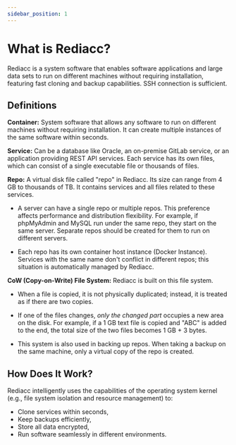 ```yaml
---
sidebar_position: 1
---
```


# What is Rediacc?

Rediacc is a system software that enables software applications and large data sets to run on different machines without requiring installation, featuring fast cloning and backup capabilities. SSH connection is sufficient.

## Definitions

**Container:** System software that allows any software to run on different machines without requiring installation. It can create multiple instances of the same software within seconds.

**Service:** Can be a database like Oracle, an on-premise GitLab service, or an application providing REST API services. Each service has its own files, which can consist of a single executable file or thousands of files.

**Repo:** A virtual disk file called "repo" in Rediacc. Its size can range from 4 GB to thousands of TB. It contains services and all files related to these services.

- A server can have a single repo or multiple repos. This preference affects performance and distribution flexibility. For example, if phpMyAdmin and MySQL run under the same repo, they start on the same server. Separate repos should be created for them to run on different servers.

- Each repo has its own container host instance (Docker Instance). Services with the same name don't conflict in different repos; this situation is automatically managed by Rediacc.

**CoW (Copy-on-Write) File System:** Rediacc is built on this file system.

- When a file is copied, it is not physically duplicated; instead, it is treated as if there are two copies.

- If one of the files changes, *only the changed part* occupies a new area on the disk. For example, if a 1 GB text file is copied and "ABC" is added to the end, the total size of the two files becomes 1 GB + 3 bytes.

- This system is also used in backing up repos. When taking a backup on the same machine, only a virtual copy of the repo is created.

## How Does It Work?

Rediacc intelligently uses the capabilities of the operating system kernel (e.g., file system isolation and resource management) to:

- Clone services within seconds,
- Keep backups efficiently,
- Store all data encrypted,
- Run software seamlessly in different environments.